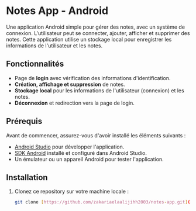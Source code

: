 # Notes App - Android

Une application Android simple pour gérer des notes, avec un système de connexion. L'utilisateur peut se connecter, ajouter, afficher et supprimer des notes. Cette application utilise un stockage local pour enregistrer les informations de l'utilisateur et les notes.

## Fonctionnalités

- Page de **login** avec vérification des informations d'identification.
- **Création, affichage et suppression** de notes.
- **Stockage local** pour les informations de l'utilisateur (connexion) et les notes.
- **Déconnexion** et redirection vers la page de login.

## Prérequis

Avant de commencer, assurez-vous d'avoir installé les éléments suivants :

- [Android Studio](https://developer.android.com/studio) pour développer l'application.
- [SDK Android](https://developer.android.com/studio) installé et configuré dans Android Studio.
- Un émulateur ou un appareil Android pour tester l'application.

## Installation

1. Clonez ce repository sur votre machine locale :

   ```bash
   git clone [https://github.com/zakariaelaalijihh2003/notes-app.git](https://github.com/Laaliji/Notes_Management_with_Kotlin.git)
